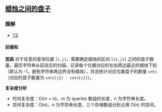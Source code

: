 ## [蜡烛之间的盘子](https://leetcode-cn.com/problems/plates-between-candles/)
### 题解
+ [TS](../../ts/2176/2055.ts)

#### 前缀和
**思路**
对于任意的查询位置 `[i,j]`，需要确定蜡烛的区间 `[i1,j1]` 之间的盘子数量。遍历字符串从前往后的扫描，记录每个位置对应的左右两边最近的蜡烛下标（默认为 -1，避免字符串两边界没有蜡烛），并且统计对应位置盘子的数量 `cnts`（对应的盘子数量为 `cnts[j1] - cnts[i1]`）。


**复杂度分析**
+ 时间复杂度：O(m + n)，m 为 queries 数组的长度，n 为字符串长度。
+ 空间复杂度：O(n)，n 为字符串长度，三个存储数组分别占用 O(n) 的空间。